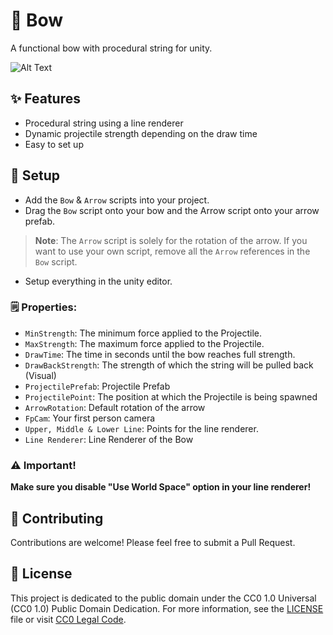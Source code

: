 
# 🏹 Bow

A functional bow with procedural string for unity.

![Alt Text](https://media.giphy.com/media/yRQE5hyZBTP5ntobNh/giphy-downsized-large.gif)

## ✨ Features

- Procedural string using a line renderer
- Dynamic projectile strength depending on the draw time
- Easy to set up


## 📍 Setup

- Add the `Bow` & `Arrow` scripts into your project.
- Drag the `Bow` script onto your bow and the Arrow script onto your arrow prefab.

> **Note**: The `Arrow` script is solely for the rotation of the arrow. If you want to use your own script, remove all the `Arrow` references in the `Bow` script.


- Setup everything in the unity editor.
### 🗒️ Properties:
- `MinStrength`: The minimum force applied to the Projectile.
- `MaxStrength`: The maximum force applied to the Projectile.
- `DrawTime`: The time in seconds until the bow reaches full strength.
- `DrawBackStrength`: The strength of which the string will be pulled back (Visual)
- `ProjectilePrefab`: Projectile Prefab
- `ProjectilePoint`: The position at which the Projectile is being spawned
- `ArrowRotation`: Default rotation of the arrow
- `FpCam`: Your first person camera
- `Upper, Middle & Lower Line`: Points for the line renderer.
- `Line Renderer`: Line Renderer of the Bow

### ⚠️ Important!

**Make sure you disable "Use World Space" option in your line renderer!**

## 🤝 Contributing

Contributions are welcome! Please feel free to submit a Pull Request.

## 📄 License

This project is dedicated to the public domain under the CC0 1.0 Universal (CC0 1.0) Public Domain Dedication. For more information, see the [LICENSE](LICENSE) file or visit [CC0 Legal Code](https://creativecommons.org/publicdomain/zero/1.0/legalcode).
